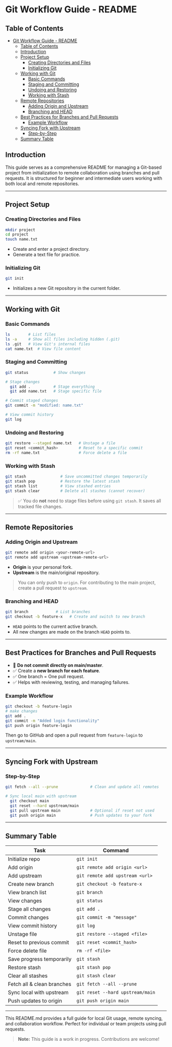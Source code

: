 # Git Workflow Guide - README

## Table of Contents

- [Git Workflow Guide - README](#git-workflow-guide---readme)
  - [Table of Contents](#table-of-contents)
  - [Introduction](#introduction)
  - [Project Setup](#project-setup)
    - [Creating Directories and Files](#creating-directories-and-files)
    - [Initializing Git](#initializing-git)
  - [Working with Git](#working-with-git)
    - [Basic Commands](#basic-commands)
    - [Staging and Committing](#staging-and-committing)
    - [Undoing and Restoring](#undoing-and-restoring)
    - [Working with Stash](#working-with-stash)
  - [Remote Repositories](#remote-repositories)
    - [Adding Origin and Upstream](#adding-origin-and-upstream)
    - [Branching and HEAD](#branching-and-head)
  - [Best Practices for Branches and Pull Requests](#best-practices-for-branches-and-pull-requests)
    - [Example Workflow](#example-workflow)
  - [Syncing Fork with Upstream](#syncing-fork-with-upstream)
    - [Step-by-Step](#step-by-step)
  - [Summary Table](#summary-table)

## Introduction

This guide serves as a comprehensive README for managing a Git-based project from initialization to remote collaboration using branches and pull requests. It is structured for beginner and intermediate users working with both local and remote repositories.

---

## Project Setup

### Creating Directories and Files

```bash
mkdir project
cd project
touch name.txt
```

- Create and enter a project directory.
- Generate a text file for practice.

### Initializing Git

```bash
git init
```

- Initializes a new Git repository in the current folder.

---

## Working with Git

### Basic Commands

```bash
ls        # List files
ls -a     # Show all files including hidden (.git)
ls .git   # View Git's internal files
cat name.txt  # View file content
```

### Staging and Committing

```bash
git status           # Show changes

# Stage changes
  git add .          # Stage everything
  git add name.txt   # Stage specific file

# Commit staged changes
git commit -m "modified: name.txt"

# View commit history
git log
```

### Undoing and Restoring

```bash
git restore --staged name.txt   # Unstage a file
git reset <commit_hash>         # Reset to a specific commit
rm -rf name.txt                 # Force delete a file
```

### Working with Stash

```bash
git stash               # Save uncommitted changes temporarily
git stash pop           # Restore the latest stash
git stash list          # View stashed entries
git stash clear         # Delete all stashes (cannot recover)
```

> ✅ You do **not** need to stage files before using `git stash`. It saves all tracked file changes.

---

## Remote Repositories

### Adding Origin and Upstream

```bash
git remote add origin <your-remote-url>
git remote add upstream <upstream-remote-url>
```

- **Origin** is your personal fork.
- **Upstream** is the main/original repository.

> You can only push to `origin`. For contributing to the main project, create a pull request to `upstream`.

### Branching and HEAD

```bash
git branch            # List branches
git checkout -b feature-x   # Create and switch to new branch
```

- `HEAD` points to the current active branch.
- All new changes are made on the branch `HEAD` points to.

---

## Best Practices for Branches and Pull Requests

- 🔴 **Do not commit directly on main/master**.
- ✅ Create a **new branch for each feature**.
- ✅ One branch = One pull request.
- ✅ Helps with reviewing, testing, and managing failures.

### Example Workflow

```bash
git checkout -b feature-login
# make changes
git add .
git commit -m "Added login functionality"
git push origin feature-login
```

Then go to GitHub and open a pull request from `feature-login` to `upstream/main`.

---

## Syncing Fork with Upstream

### Step-by-Step

```bash
git fetch --all --prune              # Clean and update all remotes

# Sync local main with upstream
  git checkout main
  git reset --hard upstream/main
  git pull upstream main             # Optional if reset not used
  git push origin main               # Push updates to your fork
```

---

## Summary Table

| Task                       | Command                          |
| -------------------------- | -------------------------------- |
| Initialize repo            | `git init`                       |
| Add origin                 | `git remote add origin <url>`    |
| Add upstream               | `git remote add upstream <url>`  |
| Create new branch          | `git checkout -b feature-x`      |
| View branch list           | `git branch`                     |
| View changes               | `git status`                     |
| Stage all changes          | `git add .`                      |
| Commit changes             | `git commit -m "message"`        |
| View commit history        | `git log`                        |
| Unstage file               | `git restore --staged <file>`    |
| Reset to previous commit   | `git reset <commit_hash>`        |
| Force delete file          | `rm -rf <file>`                  |
| Save progress temporarily  | `git stash`                      |
| Restore stash              | `git stash pop`                  |
| Clear all stashes          | `git stash clear`                |
| Fetch all & clean branches | `git fetch --all --prune`        |
| Sync local with upstream   | `git reset --hard upstream/main` |
| Push updates to origin     | `git push origin main`           |

---

This README.md provides a full guide for local Git usage, remote syncing, and collaboration workflow. Perfect for individual or team projects using pull requests.

> **Note:** This guide is a work in progress. Contributions are welcome!
